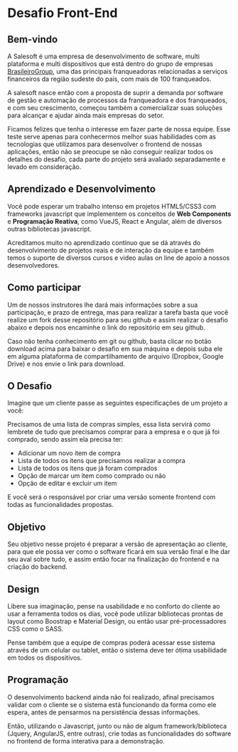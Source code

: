 # Desafio Front-End

## Bem-vindo

A Salesoft é uma empresa de desenvolvimento de software, multi plataforma e multi dispositivos que está dentro do grupo de empresas [BrasileiroGroup](http://www.creditobrasileiro.com.br/), uma das principais franqueadoras relacionadas a serviços financeiros da região sudeste do país, com mais de 100 franqueados.

A salesoft nasce então com a proposta de suprir a demanda por software de gestão e automação de processos da franqueadora e dos franqueados, e com seu crescimento, começou também a comercializar suas soluções para alcançar e ajudar ainda mais empresas do setor.

Ficamos felizes que tenha o interesse em fazer parte de nossa equipe. Esse teste serve apenas para conhecermos melhor suas habilidades com as tecnologias que utilizamos para desenvolver o frontend de nossas aplicações, então não se preocupe se não conseguir realizar todos os detalhes do desafio, cada parte do projeto será avaliado separadamente e levado em consideração.

## Aprendizado e Desenvolvimento

Você pode esperar um trabalho intenso em projetos HTML5/CSS3 com frameworks javascript que implementem os conceitos de **Web Components** e **Programação Reativa**, como VueJS, React e Angular, além de diversos outras bibliotecas javascript.

Acreditamos muito no aprendizado contínuo que se dá através do desenvolvimento de projetos reais e de interação da equipe e  também temos o suporte de diversos cursos e video aulas on line de apoio a nossos desenvolvedores.

## Como participar

Um de nossos instrutores lhe dará mais informações sobre a sua participação, e prazo de entrega, mas para realizar a tarefa basta que você realize um fork desse repositório para seu github e assim realizar o desafio abaixo e depois nos encaminhe o link do repositório em seu github.

Caso não tenha conhecimento em git ou github, basta clicar no botão download acima para baixar o desafio em sua máquina e depois suba ele em alguma plataforma de compartilhamento de arquivo (Dropbox, Google Drive) e nos envie o link para download.

## O Desafio

Imagine que um cliente passe as seguintes especificações de um projeto a você:

Precisamos de uma lista de compras simples, essa lista servirá como lembrete de tudo que precisamos comprar para a empresa e o que já foi comprado, sendo assim ela precisa ter:

- Adicionar um novo item de compra
- Lista de todos os itens que precisamos realizar a compra
- Lista de todos os itens que já foram comprados
- Opção de marcar um item como comprado ou não
- Opção de editar e excluir um item

E você será o responsável por criar uma versão somente frontend com todas as funcionalidades propostas.

## Objetivo

Seu objetivo nesse projeto é preparar a versão de apresentação ao cliente, para que ele possa ver como o software ficará em sua versão final e lhe dar seu aval sobre tudo, e assim então focar na finalização do frontend e na criação do backend.

## Design

Libere sua imaginação, pense na usabilidade e no conforto do cliente ao usar a ferramenta todos os dias, você pode utilizar bibliotecas prontas de layout como Boostrap e Material Design, ou então usar pré-processadores CSS como o SASS.

Pense também que a equipe de compras poderá acessar esse sistema através de um celular ou tablet, então o sistema deve ter ótima usabilidade em todos os dispositivos.

## Programação

O desenvolvimento backend ainda não foi realizado, afinal precisamos validar com o cliente se o sistema está funcionando da forma como ele espera, antes de pensarmos na persistência dessas informações.

Então, utilizando o Javascript, junto ou não de algum framework/biblioteca (Jquery, AngularJS, entre outras), crie todas as funcionalidades do software no frontend de forma interativa para a demonstração.